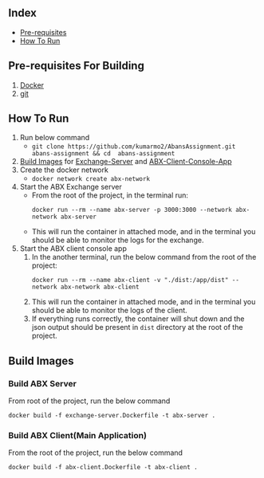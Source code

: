 
## Index

- [Pre-requisites](#pre-requisites)
- [How To Run](#how-to-run)

## Pre-requisites For Building
1. [Docker](https://docs.docker.com/engine/install/)
2. [git](https://git-scm.com/downloads)



## <a name="how-to-run"></a>How To Run
1. Run below command
    - ```git clone https://github.com/kumarmo2/AbansAssignment.git abans-assignment && cd  abans-assignment```
2. [Build Images](#build-images) for [Exchange-Server](#abx-server) and [ABX-Client-Console-App](#abx-client)
3. Create the docker network
	- ```docker network create abx-network```
4. Start the ABX Exchange server
	-  From the root of the project, in the terminal run:
	    ```
        docker run --rm --name abx-server -p 3000:3000 --network abx-network abx-server 
        ```
	- This will run the container in attached mode, and in the terminal you should be able to monitor the logs for the exchange.
5. Start the ABX client console app
	1. In the another terminal, run the below command from the root of the project:
	      ```
          docker run --rm --name abx-client -v "./dist:/app/dist" --network abx-network abx-client
          ```
	  2. This will run the container in attached mode, and in the terminal you should be able to monitor the logs of the client.
	  3. If everything runs correctly, the container will shut down and the json output should be present in `dist` directory at the root of the project.



## <a name="build-images"></a> Build Images

### <a name="abx-server"></a>Build ABX Server

From root of the project, run the below command
```
docker build -f exchange-server.Dockerfile -t abx-server . 
```

### <a name="abx-client"></a>Build ABX Client(Main Application)

From the root of the project, run the below command
```
docker build -f abx-client.Dockerfile -t abx-client .
```

